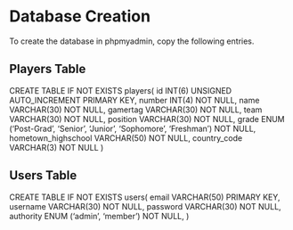 # Database Creation #
To create the database in phpmyadmin, copy the following entries.
## Players Table ##
CREATE TABLE IF NOT EXISTS  players(
       id INT(6) UNSIGNED AUTO_INCREMENT PRIMARY KEY,
       number INT(4) NOT NULL, 
       name VARCHAR(30) NOT NULL, 
       gamertag VARCHAR(30) NOT NULL,
       team VARCHAR(30) NOT NULL,
       position VARCHAR(30) NOT NULL,
       grade ENUM (‘Post-Grad’, ‘Senior’, ‘Junior’, ‘Sophomore’, ‘Freshman’) NOT NULL,
       hometown_highschool VARCHAR(50) NOT NULL,
       country_code VARCHAR(3) NOT NULL
       )

## Users Table ##
CREATE TABLE IF NOT EXISTS  users(
       email VARCHAR(50) PRIMARY KEY,
       username VARCHAR(30) NOT NULL, 
       password VARCHAR(30) NOT NULL,
       authority ENUM (‘admin’, ‘member’) NOT NULL,
       )
